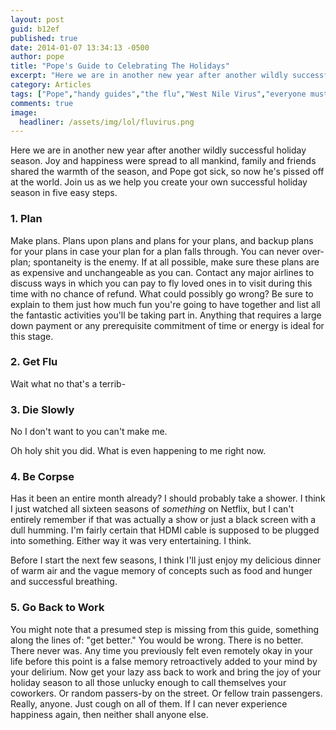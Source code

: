 ```yaml
---
layout: post
guid: b12ef
published: true
date: 2014-01-07 13:34:13 -0500
author: pope
title: "Pope's Guide to Celebrating The Holidays"
excerpt: "Here we are in another new year after another wildly successful holiday season. Joy and happiness were spread to all mankind, family and friends shared the warmth of the season, and Pope got sick, so now he\'s pissed off at the world. Join us as we help you create your own successful holiday season in five easy steps."
category: Articles
tags: ["Pope","handy guides","the flu","West Nile Virus","everyone must suffer as I have"]
comments: true 
image:
  headliner: /assets/img/lol/fluvirus.png
---
```


Here we are in another new year after another wildly successful holiday season. Joy and happiness were spread to all mankind, family and friends shared the warmth of the season, and Pope got sick, so now he's pissed off at the world. Join us as we help you create your own successful holiday season in five easy steps.

### 1\. Plan

Make plans. Plans upon plans and plans for your plans, and backup plans for your plans in case your plan for a plan falls through. You can never over-plan; spontaneity is the enemy. If at all possible, make sure these plans are as expensive and unchangeable as you can. Contact any major airlines to discuss ways in which you can pay to fly loved ones in to visit during this time with no chance of refund. What could possibly go wrong? Be sure to explain to them just how much fun you're going to have together and list all the fantastic activities you'll be taking part in. Anything that requires a large down payment or any prerequisite commitment of time or energy is ideal for this stage.

### 2\. Get Flu

Wait what no that's a terrib-

### 3\. Die Slowly

No I don't want to you can't make me.

Oh holy shit you did. What is even happening to me right now.

### 4\. Be Corpse

Has it been an entire month already? I should probably take a shower. I think I just watched all sixteen seasons of _something_ on Netflix, but I can't entirely remember if that was actually a show or just a black screen with a dull humming. I'm fairly certain that HDMI cable is supposed to be plugged into something. Either way it was very entertaining. I think.

Before I start the next few seasons, I think I'll just enjoy my delicious dinner of warm air and the vague memory of concepts such as food and hunger and successful breathing.

### 5\. Go Back to Work

You might note that a presumed step is missing from this guide, something along the lines of: "get better." You would be wrong. There is no better. There never was. Any time you previously felt even remotely okay in your life before this point is a false memory retroactively added to your mind by your delirium. Now get your lazy ass back to work and bring the joy of your holiday season to all those unlucky enough to call themselves your coworkers. Or random passers-by on the street. Or fellow train passengers. Really, anyone. Just cough on all of them. If I can never experience happiness again, then neither shall anyone else.